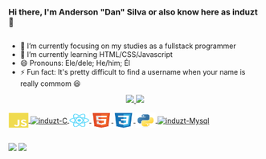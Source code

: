 ### Hi there, I'm Anderson "Dan" Silva or also know here as induzt 👋
  ##
- 🔭 I’m currently focusing on my studies as a fullstack programmer
- 🌱 I’m currently learning HTML/CSS/Javascript
- 😄 Pronouns: Ele/dele; He/him; Él
- ⚡ Fun fact: It's pretty difficult to find a username when your name is really commom 😆

<div align="center">
  <a href="https://github.com/induzt">
  <img height="150em" src="https://github-readme-stats.vercel.app/api?username=induzt&show_icons=true&theme=dracula&include_all_commits=true&count_private=true"/>
  <img height="150em" src="https://github-readme-stats.vercel.app/api/top-langs/?username=induzt&layout=compact&langs_count=7&theme=dracula"/>
</div>
<div style="display: inline_block"><br>
  <img align="center" alt="induzt-Js" height="30" width="40" src="https://raw.githubusercontent.com/devicons/devicon/master/icons/javascript/javascript-plain.svg">
  <img align="center" alt="induzt-C" height="30" width="40" src="https://cdn.jsdelivr.net/gh/devicons/devicon/icons/c/c-original.svg">
  <img align="center" alt="induzt-React" height="30" width="40" src="https://raw.githubusercontent.com/devicons/devicon/master/icons/react/react-original.svg">
  <img align="center" alt="induzt-HTML" height="30" width="40" src="https://raw.githubusercontent.com/devicons/devicon/master/icons/html5/html5-original.svg">
  <img align="center" alt="induzt-CSS" height="30" width="40" src="https://raw.githubusercontent.com/devicons/devicon/master/icons/css3/css3-original.svg">
  <img align="center" alt="induzt-Python" height="30" width="40" src="https://raw.githubusercontent.com/devicons/devicon/master/icons/python/python-original.svg">
  <img align="center" alt="induzt-Mysql" height="30" width="40" src="https://cdn.jsdelivr.net/gh/devicons/devicon/icons/mysql/mysql-original.svg">
</div>

  ##
<div> 
  <a href = "mailto:santossilva.and@gmail.com"><img src="https://img.shields.io/badge/Gmail-D14836?style=for-the-badge&logo=gmail&logoColor=white" target="_blank"></a>
  <a href="https://www.linkedin.com/in/anderson-s-silva/" target="_blank"><img src="https://img.shields.io/badge/-LinkedIn-%230077B5?style=for-the-badge&logo=linkedin&logoColor=white" target="_blank"></a> 
  
</div>
